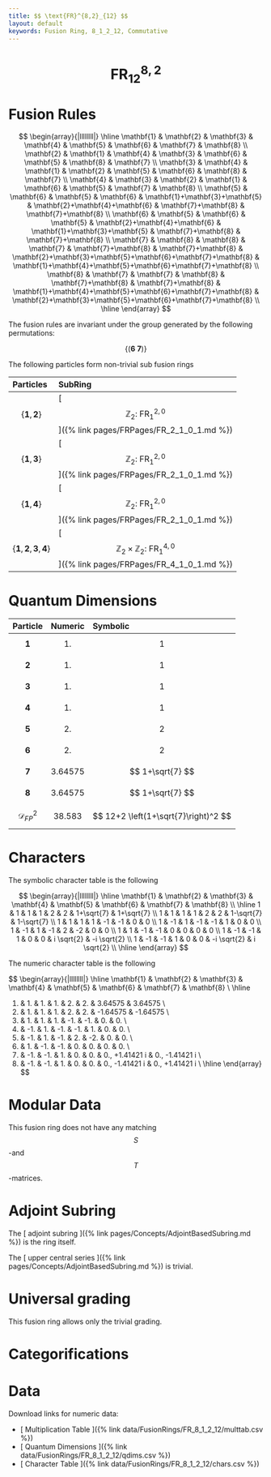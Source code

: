 ```yaml
---
title: $$ \text{FR}^{8,2}_{12} $$
layout: default
keywords: Fusion Ring, 8_1_2_12, Commutative
---
```

# $$ \text{FR}^{8,2}_{12} $$


# Fusion Rules

$$
\begin{array}{|llllllll|}
\hline
 \mathbf{1} & \mathbf{2} & \mathbf{3} & \mathbf{4} & \mathbf{5} & \mathbf{6} & \mathbf{7} & \mathbf{8} \\
 \mathbf{2} & \mathbf{1} & \mathbf{4} & \mathbf{3} & \mathbf{6} & \mathbf{5} & \mathbf{8} & \mathbf{7} \\
 \mathbf{3} & \mathbf{4} & \mathbf{1} & \mathbf{2} & \mathbf{5} & \mathbf{6} & \mathbf{8} & \mathbf{7} \\
 \mathbf{4} & \mathbf{3} & \mathbf{2} & \mathbf{1} & \mathbf{6} & \mathbf{5} & \mathbf{7} & \mathbf{8} \\
 \mathbf{5} & \mathbf{6} & \mathbf{5} & \mathbf{6} & \mathbf{1}+\mathbf{3}+\mathbf{5} & \mathbf{2}+\mathbf{4}+\mathbf{6} & \mathbf{7}+\mathbf{8} & \mathbf{7}+\mathbf{8} \\
 \mathbf{6} & \mathbf{5} & \mathbf{6} & \mathbf{5} & \mathbf{2}+\mathbf{4}+\mathbf{6} & \mathbf{1}+\mathbf{3}+\mathbf{5} & \mathbf{7}+\mathbf{8} & \mathbf{7}+\mathbf{8} \\
 \mathbf{7} & \mathbf{8} & \mathbf{8} & \mathbf{7} & \mathbf{7}+\mathbf{8} & \mathbf{7}+\mathbf{8} & \mathbf{2}+\mathbf{3}+\mathbf{5}+\mathbf{6}+\mathbf{7}+\mathbf{8} & \mathbf{1}+\mathbf{4}+\mathbf{5}+\mathbf{6}+\mathbf{7}+\mathbf{8} \\
 \mathbf{8} & \mathbf{7} & \mathbf{7} & \mathbf{8} & \mathbf{7}+\mathbf{8} & \mathbf{7}+\mathbf{8} & \mathbf{1}+\mathbf{4}+\mathbf{5}+\mathbf{6}+\mathbf{7}+\mathbf{8} & \mathbf{2}+\mathbf{3}+\mathbf{5}+\mathbf{6}+\mathbf{7}+\mathbf{8} \\
\hline
\end{array}
$$


The fusion rules are invariant under the group generated by the following permutations:

$$ \left\{(\mathbf{6} \ \mathbf{7})\right\} $$


The following particles form non-trivial sub fusion rings

| Particles | SubRing |
| :------ | :------ |
| $$ \{\mathbf{1},\mathbf{2}\} $$ | [ $$ \mathbb{Z}_2:\ \text{FR}^{2,0}_{1} $$ ]({% link pages/FRPages/FR_2_1_0_1.md %}) |
| $$ \{\mathbf{1},\mathbf{3}\} $$ | [ $$ \mathbb{Z}_2:\ \text{FR}^{2,0}_{1} $$ ]({% link pages/FRPages/FR_2_1_0_1.md %}) |
| $$ \{\mathbf{1},\mathbf{4}\} $$ | [ $$ \mathbb{Z}_2:\ \text{FR}^{2,0}_{1} $$ ]({% link pages/FRPages/FR_2_1_0_1.md %}) |
| $$ \{\mathbf{1},\mathbf{2},\mathbf{3},\mathbf{4}\} $$ | [ $$ \mathbb{Z}_2\times \mathbb{Z}_2:\ \text{FR}^{4,0}_{1} $$ ]({% link pages/FRPages/FR_4_1_0_1.md %}) |


# Quantum Dimensions

| Particle | Numeric | Symbolic |
| :------ | :------ | :------ |
| $$ \mathbf{1} $$ | $$ 1. $$ | $$ 1 $$ |
| $$ \mathbf{2} $$ | $$ 1. $$ | $$ 1 $$ |
| $$ \mathbf{3} $$ | $$ 1. $$ | $$ 1 $$ |
| $$ \mathbf{4} $$ | $$ 1. $$ | $$ 1 $$ |
| $$ \mathbf{5} $$ | $$ 2. $$ | $$ 2 $$ |
| $$ \mathbf{6} $$ | $$ 2. $$ | $$ 2 $$ |
| $$ \mathbf{7} $$ | $$ 3.64575 $$ | $$ 1+\sqrt{7} $$ |
| $$ \mathbf{8} $$ | $$ 3.64575 $$ | $$ 1+\sqrt{7} $$ |
| $$ \mathcal{D}_{FP}^2 $$ | $$ 38.583 $$ | $$ 12+2 \left(1+\sqrt{7}\right)^2 $$ |

# Characters

The symbolic character table is the following

$$
\begin{array}{|llllllll|}
\hline
 \mathbf{1} & \mathbf{2} & \mathbf{3} & \mathbf{4} & \mathbf{5} & \mathbf{6} & \mathbf{7} & \mathbf{8} \\
\hline
 1 & 1 & 1 & 1 & 2 & 2 & 1+\sqrt{7} & 1+\sqrt{7} \\
 1 & 1 & 1 & 1 & 2 & 2 & 1-\sqrt{7} & 1-\sqrt{7} \\
 1 & 1 & 1 & 1 & -1 & -1 & 0 & 0 \\
 1 & -1 & 1 & -1 & -1 & 1 & 0 & 0 \\
 1 & -1 & 1 & -1 & 2 & -2 & 0 & 0 \\
 1 & 1 & -1 & -1 & 0 & 0 & 0 & 0 \\
 1 & -1 & -1 & 1 & 0 & 0 & i \sqrt{2} & -i \sqrt{2} \\
 1 & -1 & -1 & 1 & 0 & 0 & -i \sqrt{2} & i \sqrt{2} \\
\hline
\end{array}
$$

The numeric character table is the following

$$
\begin{array}{|llllllll|}
\hline
 \mathbf{1} & \mathbf{2} & \mathbf{3} & \mathbf{4} & \mathbf{5} & \mathbf{6} & \mathbf{7} & \mathbf{8} \\
\hline
 1. & 1. & 1. & 1. & 2. & 2. & 3.64575 & 3.64575 \\
 1. & 1. & 1. & 1. & 2. & 2. & -1.64575 & -1.64575 \\
 1. & 1. & 1. & 1. & -1. & -1. & 0. & 0. \\
 1. & -1. & 1. & -1. & -1. & 1. & 0. & 0. \\
 1. & -1. & 1. & -1. & 2. & -2. & 0. & 0. \\
 1. & 1. & -1. & -1. & 0. & 0. & 0. & 0. \\
 1. & -1. & -1. & 1. & 0. & 0. & 0.\, +1.41421 i & 0.\, -1.41421 i \\
 1. & -1. & -1. & 1. & 0. & 0. & 0.\, -1.41421 i & 0.\, +1.41421 i \\
\hline
\end{array}
$$

# Modular Data

This fusion ring does not have any matching $$ S $$-and $$ T $$-matrices.

# Adjoint Subring

The [ adjoint subring ]({% link pages/Concepts/AdjointBasedSubring.md %}) is the ring itself.

The [ upper central series ]({% link pages/Concepts/AdjointBasedSubring.md %}) is trivial.

# Universal grading

This fusion ring allows only the trivial grading.

# Categorifications



# Data

Download links for numeric data:

* [ Multiplication Table ]({% link data/FusionRings/FR_8_1_2_12/multtab.csv %})
* [ Quantum Dimensions ]({% link data/FusionRings/FR_8_1_2_12/qdims.csv %})
* [ Character Table ]({% link data/FusionRings/FR_8_1_2_12/chars.csv %})